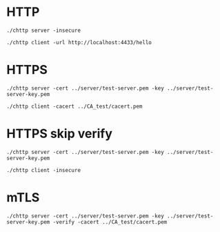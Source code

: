 
# HTTP

```shell=
./chttp server -insecure

./chttp client -url http://localhost:4433/hello
```


# HTTPS

```shell=
./chttp server -cert ../server/test-server.pem -key ../server/test-server-key.pem

./chttp client -cacert ../CA_test/cacert.pem 
```

# HTTPS skip verify

```shell=
./chttp server -cert ../server/test-server.pem -key ../server/test-server-key.pem

./chttp client -insecure
```

# mTLS

```shell=
./chttp server -cert ../server/test-server.pem -key ../server/test-server-key.pem -verify -cacert ../CA_test/cacert.pem
```
